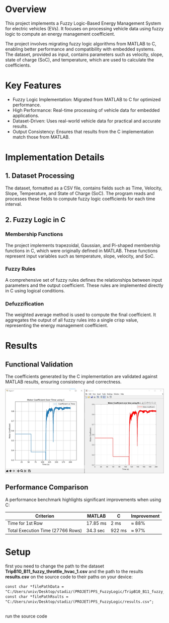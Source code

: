 
# Overview

This project implements a Fuzzy Logic-Based Energy Management System for electric vehicles (EVs). It focuses on processing vehicle data using fuzzy logic to compute an energy management coefficient.

The project involves migrating fuzzy logic algorithms from MATLAB to C, enabling better performance and compatibility with embedded systems. The dataset, provided as input, contains parameters such as velocity, slope, state of charge (SoC), and temperature, which are used to calculate the coefficients.

# Key Features 

- Fuzzy Logic Implementation: Migrated from MATLAB to C for optimized performance.
- High Performance: Real-time processing of vehicle data for embedded applications.
- Dataset-Driven: Uses real-world vehicle data for practical and accurate results.
- Output Consistency: Ensures that results from the C implementation match those from MATLAB.

# Implementation Details

## 1. Dataset Processing
The dataset, formatted as a CSV file, contains fields such as Time, Velocity, Slope, Temperature, and State of Charge (SoC). The program reads and processes these fields to compute fuzzy logic coefficients for each time interval.

## 2. Fuzzy Logic in C

### Membership Functions
The project implements trapezoidal, Gaussian, and Pi-shaped membership functions in C, which were originally defined in MATLAB. These functions represent input variables such as temperature, slope, velocity, and SoC.

### Fuzzy Rules
A comprehensive set of fuzzy rules defines the relationships between input parameters and the output coefficient. These rules are implemented directly in C using logical conditions.

### Defuzzification
The weighted average method is used to compute the final coefficient. It aggregates the output of all fuzzy rules into a single crisp value, representing the energy management coefficient.

# Results
## Functional Validation
The coefficients generated by the C implementation are validated against MATLAB results, ensuring consistency and correctness.

![FuncComp](https://github.com/activif99/FuzzyLogic_From_Matlab_To_C_language/blob/main/images/FuncComp.jpeg?raw=true)

## Performance Comparison
A performance benchmark highlights significant improvements when using C:

| Criterion | MATLAB |  C  | Improvement |
|-----------------------------------|----------|----------|----------|
| Time for 1st Row | 17.85 ms |  2 ms  | ≈ 88% |
| Total Execution Time (27766 Rows) | 34.3 sec |  922 ms  | ≈ 97% |

# Setup

first you need to change the path to the dataset **TripB10_B11_fuzzy_throttle_hvac_1.csv** and the path to the results **results.csv** on the source code to their paths on your device:  
```
const char *filePathData = "C:/Users/univ/Desktop/stadiz/(PROJET)PFS_FuzzyLogic/TripB10_B11_fuzzy_throttle_hvac_1.csv";
const char *filePathRsults = "C:/Users/univ/Desktop/stadiz/(PROJET)PFS_FuzzyLogic/results.csv";
    
```

run the source code


